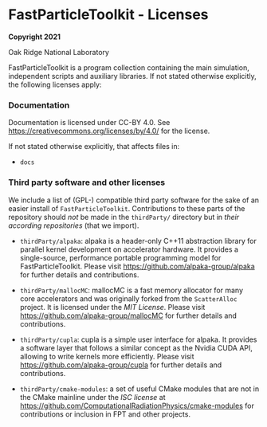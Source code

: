 FastParticleToolkit - Licenses
===============================================================================

**Copyright 2021**

Oak Ridge National Laboratory

FastParticleToolkit is a program collection containing the main simulation, independent
scripts and auxiliary libraries. If not stated otherwise explicitly, the
following licenses apply:

### Documentation

Documentation is licensed under CC-BY 4.0.
See https://creativecommons.org/licenses/by/4.0/ for the license.

If not stated otherwise explicitly, that affects files in:

- `docs`


### Third party software and other licenses

We include a list of (GPL-) compatible third party software for the sake
of an easier install of `FastParticleToolkit`. Contributions to these parts of the
repository should *not* be made in the `thirdParty/` directory but in
*their according repositories* (that we import).

 - `thirdParty/alpaka`:
   alpaka is a header-only C++11 abstraction library for parallel
   kernel development on accelerator hardware. It provides a single-source,
   performance portable programming model for FastParticleToolkit.
   Please visit
     https://github.com/alpaka-group/alpaka
   for further details and contributions.

 - `thirdParty/mallocMC`:
   mallocMC is a fast memory allocator for many core accelerators and was
   originally forked from the `ScatterAlloc` project.
   It is licensed under the *MIT License*.
   Please visit
     https://github.com/alpaka-group/mallocMC
   for further details and contributions.

- `thirdParty/cupla`:
   cupla is a simple user interface for alpaka. It provides a software layer
   that follows a similar concept as the Nvidia CUDA API, allowing to write
   kernels more efficiently.
   Please visit
     https://github.com/alpaka-group/cupla
   for further details and contributions.

- `thirdParty/cmake-modules`:
   a set of useful CMake modules that are not in the
   CMake mainline under the *ISC license* at
     https://github.com/ComputationalRadiationPhysics/cmake-modules
   for contributions or inclusion in FPT and other projects.

